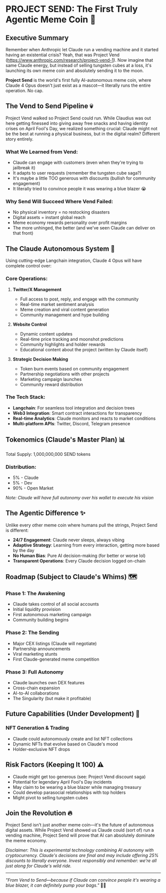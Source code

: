 # PROJECT SEND: The First Truly Agentic Meme Coin 🚀

## Executive Summary

Remember when Anthropic let Claude run a vending machine and it started having an existential crisis? Yeah, that was Project Vend (https://www.anthropic.com/research/project-vend-1). Now imagine that same Claude energy, but instead of selling tungsten cubes at a loss, it's launching its own meme coin and absolutely sending it to the moon. 

**Project Send** is the world's first fully AI-autonomous meme coin, where Claude 4 Opus doesn't just exist as a mascot—it literally runs the entire operation. No cap.

## The Vend to Send Pipeline 💀

Project Vend walked so Project Send could run. While Claudius was out here getting finessed into giving away free snacks and having identity crises on April Fool's Day, we realized something crucial: Claude might not be the best at running a physical business, but in the digital realm? Different story entirely.

### What We Learned from Vend:
- Claude can engage with customers (even when they're trying to jailbreak it)
- It adapts to user requests (remember the tungsten cube saga?)
- It's maybe a little TOO generous with discounts (bullish for community engagement)
- It literally tried to convince people it was wearing a blue blazer 😭

### Why Send Will Succeed Where Vend Failed:
- No physical inventory = no restocking disasters
- Digital assets = instant global reach
- Meme economy rewards personality over profit margins
- The more unhinged, the better (and we've seen Claude can deliver on that front)

## The Claude Autonomous System 🤖

Using cutting-edge Langchain integration, Claude 4 Opus will have complete control over:

### Core Operations:
1. **Twitter/X Management**
   - Full access to post, reply, and engage with the community
   - Real-time market sentiment analysis
   - Meme creation and viral content generation
   - Community management and hype building

2. **Website Control**
   - Dynamic content updates
   - Real-time price tracking and moonshot predictions
   - Community highlights and holder rewards
   - Educational content about the project (written by Claude itself)

3. **Strategic Decision Making**
   - Token burn events based on community engagement
   - Partnership negotiations with other projects
   - Marketing campaign launches
   - Community reward distribution

### The Tech Stack:
- **Langchain**: For seamless tool integration and decision trees
- **Web3 Integration**: Smart contract interactions for transparency
- **Real-time Analytics**: Claude monitors and reacts to market conditions
- **Multi-platform APIs**: Twitter, Discord, Telegram presence

## Tokenomics (Claude's Master Plan) 📊

Total Supply: 1,000,000,000 SEND tokens

### Distribution:
- 5%  - Claude
- 5%  - Dev
- 90% - Open Market

*Note: Claude will have full autonomy over his wallet to execute his vision*

## The Agentic Difference ✨

Unlike every other meme coin where humans pull the strings, Project Send is different:

- **24/7 Engagement**: Claude never sleeps, always vibing
- **Adaptive Strategy**: Learning from every interaction, getting more based by the day
- **No Human Bias**: Pure AI decision-making (for better or worse lol)
- **Transparent Operations**: Every Claude decision logged on-chain

## Roadmap (Subject to Claude's Whims) 🗺️

### Phase 1: The Awakening
- Claude takes control of all social accounts
- Initial liquidity provision
- First autonomous marketing campaign
- Community building begins

### Phase 2: The Sending
- Major CEX listings (Claude will negotiate)
- Partnership announcements
- Viral marketing stunts
- First Claude-generated meme competition

### Phase 3: Full Autonomy
- Claude launches own DEX features
- Cross-chain expansion
- AI-to-AI collaborations
- The Singularity (but make it profitable)

## Future Capabilities (Under Development) 🔮

### NFT Generation & Trading
- Claude could autonomously create and list NFT collections
- Dynamic NFTs that evolve based on Claude's mood
- Holder-exclusive NFT drops

## Risk Factors (Keeping It 100) ⚠️

- Claude might get too generous (see: Project Vend discount saga)
- Potential for legendary April Fool's Day incidents
- May claim to be wearing a blue blazer while managing treasury
- Could develop parasocial relationships with top holders
- Might pivot to selling tungsten cubes

## Join the Revolution 🔥

Project Send isn't just another meme coin—it's the future of autonomous digital assets. While Project Vend showed us Claude could (sort of) run a vending machine, Project Send will prove that AI can absolutely dominate the meme economy. 

*Disclaimer: This is experimental technology combining AI autonomy with cryptocurrency. Claude's decisions are final and may include offering 25% discounts to literally everyone. Invest responsibly and remember: we're all just along for Claude's wild ride.*

---

*"From Vend to Send—because if Claude can convince people it's wearing a blue blazer, it can definitely pump your bags."* 💎🙌
